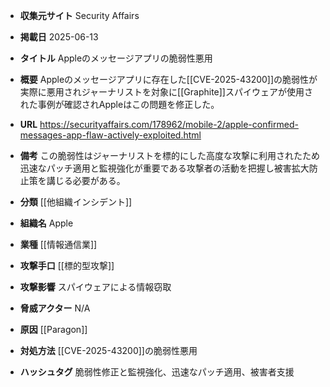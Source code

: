 - **収集元サイト**
Security Affairs

- **掲載日**
2025-06-13

- **タイトル**
Appleのメッセージアプリの脆弱性悪用

- **概要**
Appleのメッセージアプリに存在した[[CVE-2025-43200]]の脆弱性が実際に悪用されジャーナリストを対象に[[Graphite]]スパイウェアが使用された事例が確認されAppleはこの問題を修正した。

- **URL**
https://securityaffairs.com/178962/mobile-2/apple-confirmed-messages-app-flaw-actively-exploited.html

- **備考**
この脆弱性はジャーナリストを標的にした高度な攻撃に利用されたため迅速なパッチ適用と監視強化が重要である攻撃者の活動を把握し被害拡大防止策を講じる必要がある。

- **分類**
[[他組織インシデント]]

- **組織名**
Apple

- **業種**
[[情報通信業]]

- **攻撃手口**
[[標的型攻撃]]

- **攻撃影響**
スパイウェアによる情報窃取

- **脅威アクター**
N/A

- **原因**
[[Paragon]]

- **対処方法**
[[CVE-2025-43200]]の脆弱性悪用

- **ハッシュタグ**
脆弱性修正と監視強化、迅速なパッチ適用、被害者支援
